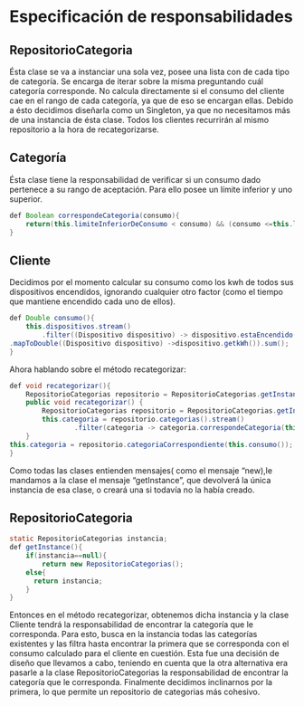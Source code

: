# Especificación de responsabilidades

## RepositorioCategoria
Ésta clase se va a instanciar una sola vez, posee una lista  con de cada tipo de categoría. Se encarga de iterar sobre la misma preguntando cuál categoría corresponde. No calcula directamente si el consumo del cliente cae en el rango de cada categoría, ya que de eso se encargan ellas. Debido a ésto decidimos diseñarla como un Singleton, ya que no necesitamos más de una instancia de ésta clase. Todos los clientes recurrirán al mismo repositorio a la hora de recategorizarse.

## Categoría
Ésta clase tiene la responsabilidad de verificar si un consumo dado pertenece a su rango de aceptación. Para ello posee un límite inferior y uno superior.
``` java
def Boolean correspondeCategoria(consumo){
    return(this.limiteInferiorDeConsumo < consumo) && (consumo <=this.limiteSuperiorDeConsumo);
}
```
## Cliente
Decidimos por el momento calcular su consumo como los kwh de todos sus dispositivos encendidos, ignorando cualquier otro factor (como el tiempo que mantiene encendido cada uno de ellos).
``` java
def Double consumo(){
    this.dispositivos.stream()
        .filter((Dispositivo dispositivo) -> dispositivo.estaEncendido())
.mapToDouble((Dispositivo dispositivo) ->dispositivo.getkWh()).sum();
}
```
Ahora hablando sobre el método recategorizar:
``` java
def void recategorizar(){
    RepositorioCategorias repositorio = RepositorioCategorias.getInstance();
    public void recategorizar() {
        RepositorioCategorias repositorio = RepositorioCategorias.getInstance();
        this.categoria = repositorio.categorias().stream()
                .filter(categoria -> categoria.correspondeCategoria(this.consumo())).findFirst();
    }
this.categoria = repositorio.categoriaCorrespondiente(this.consumo());
}
```
Como todas las clases entienden mensajes( como el mensaje “new),le mandamos a la clase el mensaje “getInstance”, que devolverá la única instancia de esa clase, o creará una si todavía no la había creado.
## RepositorioCategoria
``` java
static RepositorioCategorias instancia;
def getInstance(){
    if(instancia==null){
        return new RepositorioCategorias();
    else{
      return instancia;
    }
}
```
Entonces en el método recategorizar, obtenemos dicha instancia y la clase Cliente tendrá la responsabilidad de encontrar la categoría que le corresponda. Para esto, busca en la instancia todas las categorías existentes y las filtra hasta encontrar la primera que se corresponda con el consumo calculado para el cliente en cuestión.
Esta fue una decisión de diseño que llevamos a cabo, teniendo en cuenta que la otra alternativa era pasarle a la clase RepositorioCategorias la responsabilidad de encontrar la categoría que le corresponda. Finalmente decidimos inclinarnos por la primera, lo que permite un repositorio de categorias más cohesivo.
